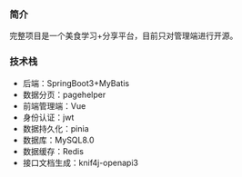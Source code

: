 ### 简介
完整项目是一个美食学习+分享平台，目前只对管理端进行开源。
### 技术栈
* 后端：SpringBoot3+MyBatis
* 数据分页：pagehelper
* 前端管理端：Vue
* 身份认证：jwt
* 数据持久化：pinia
* 数据库：MySQL8.0
* 数据缓存：Redis
* 接口文档生成：knif4j-openapi3